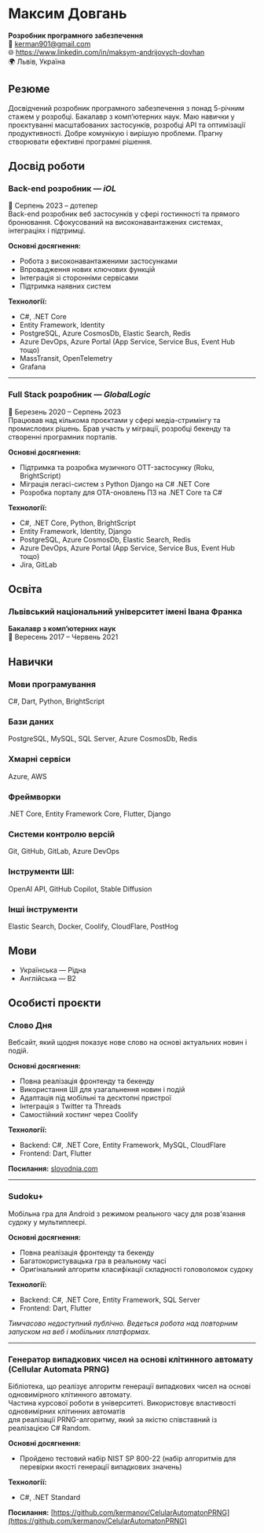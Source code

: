 # Максим Довгань  
**Розробник програмного забезпечення**  
📧 kerman901@gmail.com  
🌐 https://www.linkedin.com/in/maksym-andrijovych-dovhan  
🌍 Львів, Україна

## Резюме  
Досвідчений розробник програмного забезпечення з понад 5-річним стажем у розробці. Бакалавр з комп’ютерних наук. Маю навички у проєктуванні масштабованих застосунків, розробці API та оптимізації продуктивності. Добре комунікую і вирішую проблеми. Прагну створювати ефективні програмні рішення.

## Досвід роботи

### Back-end розробник — *iOL*  
📅 Серпень 2023 – дотепер  
Back-end розробник веб застосунків у сфері гостинності та прямого бронювання. Сфокусований на високонавантажених системах, інтеграціях і підтримці.

**Основні досягнення:**
- Робота з високонавантаженими застосунками  
- Впровадження нових ключових функцій  
- Інтеграція зі сторонніми сервісами  
- Підтримка наявних систем  

**Технології:**
- C#, .NET Core  
- Entity Framework, Identity  
- PostgreSQL, Azure CosmosDb, Elastic Search, Redis  
- Azure DevOps, Azure Portal (App Service, Service Bus, Event Hub тощо)  
- MassTransit, OpenTelemetry  
- Grafana  

---

### Full Stack розробник — *GlobalLogic*  
📅 Березень 2020 – Серпень 2023  
Працював над кількома проєктами у сфері медіа-стримінгу та промислових рішень. Брав участь у міграції, розробці бекенду та створенні програмних порталів.

**Основні досягнення:**
- Підтримка та розробка музичного OTT-застосунку (Roku, BrightScript)  
- Міграція легасі-систем з Python Django на C# .NET Core  
- Розробка порталу для OTA-оновлень ПЗ на .NET Core та C#  

**Технології:**
- C#, .NET Core, Python, BrightScript  
- Entity Framework, Identity, Django  
- PostgreSQL, Azure CosmosDb, Elastic Search, Redis  
- Azure DevOps, Azure Portal (App Service, Service Bus, Event Hub тощо)  
- Jira, GitLab  

## Освіта

### Львівський національний університет імені Івана Франка  
**Бакалавр з комп’ютерних наук**  
📅 Вересень 2017 – Червень 2021

## Навички

### Мови програмування  
C#, Dart, Python, BrightScript  

### Бази даних  
PostgreSQL, MySQL, SQL Server, Azure CosmosDb, Redis  

### Хмарні сервіси  
Azure, AWS  

### Фреймворки  
.NET Core, Entity Framework Core, Flutter, Django  

### Системи контролю версій  
Git, GitHub, GitLab, Azure DevOps  

### Інструменти ШІ:  
OpenAI API, GitHub Copilot, Stable Diffusion  

### Інші інструменти  
Elastic Search, Docker, Coolify, CloudFlare, PostHog  

## Мови  
- Українська — Рідна  
- Англійська — B2  

## Особисті проєкти

### Слово Дня 
Вебсайт, який щодня показує нове слово на основі актуальних новин і подій.  

**Основні досягнення:**
- Повна реалізація фронтенду та бекенду  
- Використання ШІ для узагальнення новин і подій  
- Адаптація під мобільні та десктопні пристрої  
- Інтеграція з Twitter та Threads  
- Самостійний хостинг через Coolify  

**Технології:**
- Backend: C#, .NET Core, Entity Framework, MySQL, CloudFlare  
- Frontend: Dart, Flutter  

**Посилання:** [slovodnia.com](https://slovodnia.com)

---

### Sudoku+  
Мобільна гра для Android з режимом реального часу для розв'язання судоку у мультиплеєрі.  

**Основні досягнення:**
- Повна реалізація фронтенду та бекенду  
- Багатокористувацька гра в реальному часі  
- Оригінальний алгоритм класифікації складності головоломок судоку  

**Технології:**
- Backend: C#, .NET Core, Entity Framework, SQL Server  
- Frontend: Dart, Flutter  

*Тимчасово недоступний публічно. Ведеться робота над повторним запуском на веб і мобільних платформах.*

---

### Генератор випадкових чисел на основі клітинного автомату (Cellular Automata PRNG)  
Бібліотека, що реалізує алгоритм генерації випадкових чисел на основі одновимірного клітинного автомату.  
Частина курсової роботи в університеті. Використовує властивості одновимірних клітинних автоматів  
для реалізації PRNG-алгоритму, який за якістю співставний із реалізацією C# Random.  

**Основні досягнення:**
- Пройдено тестовий набір NIST SP 800-22 (набір алгоритмів для перевірки якості генерації випадкових значень)  

**Технології:**
- C#, .NET Standard  

**Посилання:** [https://github.com/kermanov/CelularAutomatonPRNG](https://github.com/kermanov/CelularAutomatonPRNG)
